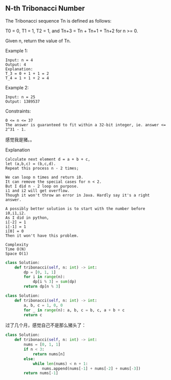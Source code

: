 ## N-th Tribonacci Number

The Tribonacci sequence Tn is defined as follows:

T0 = 0, T1 = 1, T2 = 1, and Tn+3 = Tn + Tn+1 + Tn+2 for n >= 0.

Given n, return the value of Tn.

Example 1:

```
Input: n = 4
Output: 4
Explanation:
T_3 = 0 + 1 + 1 = 2
T_4 = 1 + 1 + 2 = 4
```

Example 2:

```
Input: n = 25
Output: 1389537
```

Constraints:

```
0 <= n <= 37
The answer is guaranteed to fit within a 32-bit integer, ie. answer <= 2^31 - 1.
```

感觉我是猪。。

Explanation

```
Calculate next element d = a + b + c,
let (a,b,c) = (b,c,d).
Repeat this process n - 2 times;

We can loop n times and return i0.
It can remove the special cases for n < 2.
But I did n - 2 loop on purpose.
i1 and i2 will get overflow.
Though it won't throw an error in Java. Hardly say it's a right answer.

A possibly better solution is to start with the number before i0,i1,i2.
As I did in python,
i[-2] = 1
i[-1] = 1
i[0] = 0
Then it won't have this problem.

Complexity
Time O(N)
Space O(1)
```

```python
class Solution:
    def tribonacci(self, n: int) -> int:
        dp = [0, 1, 1]
        for i in range(n):
            dp[i % 3] = sum(dp)
        return dp[n % 3]
```

```python
class Solution:
    def tribonacci(self, n: int) -> int:
        a, b, c = 1, 0, 0
        for _ in range(n): a, b, c = b, c, a + b + c
        return c
```

过了几个月，感觉自己不是那么猪头了：

```python
class Solution:
    def tribonacci(self, n: int) -> int:
        nums = [0, 1, 1]
        if n < 3: 
            return nums[n]
        else:
            while len(nums) < n + 1:
                nums.append(nums[-1] + nums[-2] + nums[-3])
        return nums[-1]

```